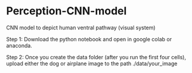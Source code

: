 # Perception-CNN-model
CNN model to depict human ventral pathway (visual system)

Step 1: Download the python notebook and open in google colab or anaconda.

Step 2: Once you create the data folder (after you run the first four cells), upload either the dog or airplane image to the path ./data/your_image
